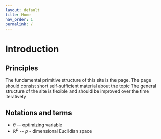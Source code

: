 ```yaml
---
layout: default
title: Home
nav_order: 1
permalink: /
---
```


# Introduction

## Principles

The fundamental primitive structure of this site is the page.
The page should consist short self-sufficient material about the topic
The general structure of the site is flexible and should be improved over the time iteratively

## Notations and terms
* $\theta$ -- optimizing variable
* $\mathbb{R}^p$ -- $p$ - dimensional Euclidian space
